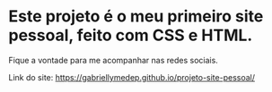# Este projeto é o meu primeiro site pessoal, feito com CSS e HTML. 
Fique a vontade para me acompanhar nas redes sociais.

Link do site: https://gabriellymedep.github.io/projeto-site-pessoal/
